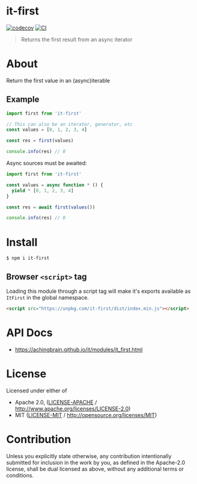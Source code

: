 # it-first

[![codecov](https://img.shields.io/codecov/c/github/achingbrain/it.svg?style=flat-square)](https://codecov.io/gh/achingbrain/it)
[![CI](https://img.shields.io/github/actions/workflow/status/achingbrain/it/js-test-and-release.yml?branch=main\&style=flat-square)](https://github.com/achingbrain/it/actions/workflows/js-test-and-release.yml?query=branch%3Amain)

> Returns the first result from an async iterator

# About

Return the first value in an (async)iterable

## Example

```javascript
import first from 'it-first'

// This can also be an iterator, generator, etc
const values = [0, 1, 2, 3, 4]

const res = first(values)

console.info(res) // 0
```

Async sources must be awaited:

```javascript
import first from 'it-first'

const values = async function * () {
  yield * [0, 1, 2, 3, 4]
}

const res = await first(values())

console.info(res) // 0
```

# Install

```console
$ npm i it-first
```

## Browser `<script>` tag

Loading this module through a script tag will make it's exports available as `ItFirst` in the global namespace.

```html
<script src="https://unpkg.com/it-first/dist/index.min.js"></script>
```

# API Docs

- <https://achingbrain.github.io/it/modules/it_first.html>

# License

Licensed under either of

- Apache 2.0, ([LICENSE-APACHE](LICENSE-APACHE) / <http://www.apache.org/licenses/LICENSE-2.0>)
- MIT ([LICENSE-MIT](LICENSE-MIT) / <http://opensource.org/licenses/MIT>)

# Contribution

Unless you explicitly state otherwise, any contribution intentionally submitted for inclusion in the work by you, as defined in the Apache-2.0 license, shall be dual licensed as above, without any additional terms or conditions.
